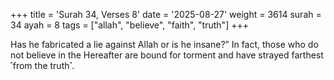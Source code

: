 +++
title = 'Surah 34, Verses 8'
date = '2025-08-27'
weight = 3614
surah = 34
ayah = 8
tags = ["allah", "believe", "faith", "truth"]
+++

Has he fabricated a lie against Allah or is he insane?” In fact, those who do not believe in the Hereafter are bound for torment and have strayed farthest ˹from the truth˺.